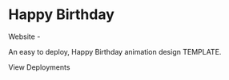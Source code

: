 # Happy Birthday

Website - 

An easy to deploy, Happy Birthday animation design TEMPLATE.

View Deployments 
